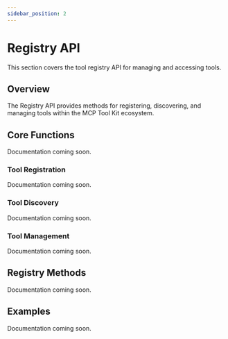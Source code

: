 ```yaml
---
sidebar_position: 2
---
```


# Registry API

This section covers the tool registry API for managing and accessing tools.

## Overview

The Registry API provides methods for registering, discovering, and managing tools within the MCP Tool Kit ecosystem.

## Core Functions

Documentation coming soon.

### Tool Registration

Documentation coming soon.

### Tool Discovery

Documentation coming soon.

### Tool Management

Documentation coming soon.

## Registry Methods

Documentation coming soon.

## Examples

Documentation coming soon.